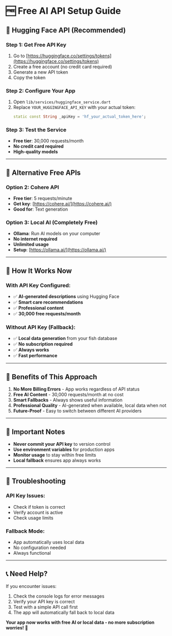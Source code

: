 # 🆓 Free AI API Setup Guide

## 🚀 **Hugging Face API (Recommended)**

### **Step 1: Get Free API Key**
1. Go to [https://huggingface.co/settings/tokens](https://huggingface.co/settings/tokens)
2. Create a free account (no credit card required)
3. Generate a new API token
4. Copy the token

### **Step 2: Configure Your App**
1. Open `lib/services/huggingface_service.dart`
2. Replace `YOUR_HUGGINGFACE_API_KEY` with your actual token:
   ```dart
   static const String _apiKey = 'hf_your_actual_token_here';
   ```

### **Step 3: Test the Service**
- **Free tier**: 30,000 requests/month
- **No credit card required**
- **High-quality models**

---

## 🔄 **Alternative Free APIs**

### **Option 2: Cohere API**
- **Free tier**: 5 requests/minute
- **Get key**: [https://cohere.ai/](https://cohere.ai/)
- **Good for**: Text generation

### **Option 3: Local AI (Completely Free)**
- **Ollama**: Run AI models on your computer
- **No internet required**
- **Unlimited usage**
- **Setup**: [https://ollama.ai/](https://ollama.ai/)

---

## 📱 **How It Works Now**

### **With API Key Configured:**
- ✅ **AI-generated descriptions** using Hugging Face
- ✅ **Smart care recommendations** 
- ✅ **Professional content**
- ✅ **30,000 free requests/month**

### **Without API Key (Fallback):**
- ✅ **Local data generation** from your fish database
- ✅ **No subscription required**
- ✅ **Always works**
- ✅ **Fast performance**

---

## 🎯 **Benefits of This Approach**

1. **No More Billing Errors** - App works regardless of API status
2. **Free AI Content** - 30,000 requests/month at no cost
3. **Smart Fallbacks** - Always shows useful information
4. **Professional Quality** - AI-generated when available, local data when not
5. **Future-Proof** - Easy to switch between different AI providers

---

## 🚨 **Important Notes**

- **Never commit your API key** to version control
- **Use environment variables** for production apps
- **Monitor usage** to stay within free limits
- **Local fallback** ensures app always works

---

## 🔧 **Troubleshooting**

### **API Key Issues:**
- Check if token is correct
- Verify account is active
- Check usage limits

### **Fallback Mode:**
- App automatically uses local data
- No configuration needed
- Always functional

---

## 📞 **Need Help?**

If you encounter issues:
1. Check the console logs for error messages
2. Verify your API key is correct
3. Test with a simple API call first
4. The app will automatically fall back to local data

**Your app now works with free AI or local data - no more subscription worries! 🎉**
